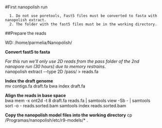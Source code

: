 #First nanopolish run

      1. Do not use poretools, Fast5 files must be converted to fasta with nanopolish extract.
      2. The folder with the fast5 files must be in the working directory.
      
##Prepare the reads

WD: /home/parmelia/Nanopolish/

**Convert fast5 to fasta**

   *For this run we'll only use 2D reads from the pass folder of the 2nd nanopore run (30 hours) due to memory restrains.*  
      nanopolish extract --type 2D /pass/ > reads.fa
  
**Index the draft genome**  
      mv contigs.fa draft.fa
      bwa index draft.fa
  
**Align the reads in base space**  
      bwa mem -x ont2d -t 8 draft.fa reads.fa | samtools view -Sb - | samtools sort -o - reads.sorted.bam
      samtools index reads.sorted.bam
      
**Copy the nanopolish model files into the working directory**
      cp /Programas/nanopolish/etc/r9-models/* .
